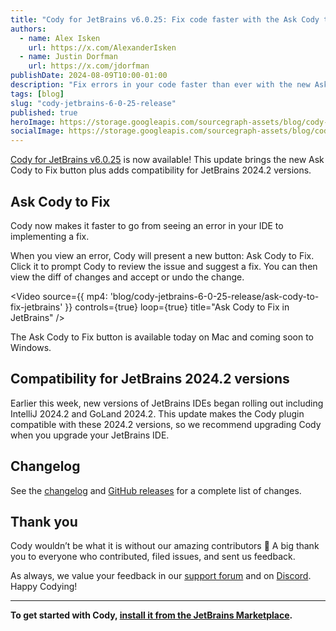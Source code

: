 ```yaml
---
title: "Cody for JetBrains v6.0.25: Fix code faster with the Ask Cody to Fix button"
authors:
  - name: Alex Isken
    url: https://x.com/AlexanderIsken
  - name: Justin Dorfman
    url: https://x.com/jdorfman
publishDate: 2024-08-09T10:00-01:00
description: "Fix errors in your code faster than ever with the new Ask Cody to Fix button. This update also brings compatibility for JetBrains 2024.2 versions."
tags: [blog]
slug: "cody-jetbrains-6-0-25-release"
published: true
heroImage: https://storage.googleapis.com/sourcegraph-assets/blog/cody-jetbrains-6-0-25-release/cody-jetbrains-her-6.0.25.png
socialImage: https://storage.googleapis.com/sourcegraph-assets/blog/cody-jetbrains-6-0-25-release/cody-jetbrains-her-6.0.25.png
--- 
```


[Cody for JetBrains v6.0.25](https://plugins.jetbrains.com/plugin/9682-cody-ai-coding-assistant-with-autocomplete--chat) is now available! This update brings the new Ask Cody to Fix button plus adds compatibility for JetBrains 2024.2 versions.

## Ask Cody to Fix

Cody now makes it faster to go from seeing an error in your IDE to implementing a fix.

When you view an error, Cody will present a new button: Ask Cody to Fix. Click it to prompt Cody to review the issue and suggest a fix. You can then view the diff of changes and accept or undo the change.

<Video
  source={{
    mp4: 'blog/cody-jetbrains-6-0-25-release/ask-cody-to-fix-jetbrains'
  }}
  controls={true}
  loop={true}
  title="Ask Cody to Fix in JetBrains"
/>

The Ask Cody to Fix button is available today on Mac and coming soon to Windows.

## Compatibility for JetBrains 2024.2 versions

Earlier this week, new versions of JetBrains IDEs began rolling out including IntelliJ 2024.2 and GoLand 2024.2. This update makes the Cody plugin compatible with these 2024.2 versions, so we recommend upgrading Cody when you upgrade your JetBrains IDE.

## Changelog

See the [changelog](https://github.com/sourcegraph/jetbrains/releases/tag/v6.0.25) and [GitHub releases](https://github.com/sourcegraph/jetbrains/releases) for a complete list of changes.

## Thank you

Cody wouldn’t be what it is without our amazing contributors 💖 A big thank you to everyone who contributed, filed issues, and sent us feedback.

As always, we value your feedback in our [support forum](https://community.sourcegraph.com/) and on [Discord](https://discord.com/servers/sourcegraph-969688426372825169). Happy Codying!

---

**To get started with Cody, [install it from the JetBrains Marketplace](https://plugins.jetbrains.com/plugin/9682-cody-ai-coding-assistant-with-autocomplete--chat).**
